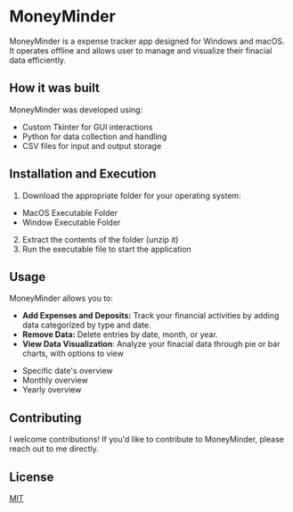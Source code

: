# MoneyMinder
MoneyMinder is a expense tracker app designed for Windows and macOS. It operates offline and allows user to manage and visualize their finacial data efficiently.
## How it was built
MoneyMinder was developed using:
* Custom Tkinter for GUI interactions
* Python for data collection and handling
* CSV files for input and output storage
## Installation and Execution
1. Download the appropriate folder for your operating system:
  - MacOS Executable Folder
  - Window Executable Folder
2. Extract the contents of the folder (unzip it)
3. Run the executable file to start the application
## Usage
MoneyMinder allows you to:
* **Add Expenses and Deposits:** Track your financial activities by adding data categorized by type and date.
* **Remove Data:** Delete entries by date, month, or year.
*  **View Data Visualization**: Analyze your finacial data through pie or bar charts, with options to view
  - Specific date's overview
  - Monthly overview
  - Yearly overview  
## Contributing 
I welcome contributions! If you'd like to contribute to MoneyMinder, please reach out to me directly.

## License
[MIT](https://choosealicense.com/licenses/mit/)
